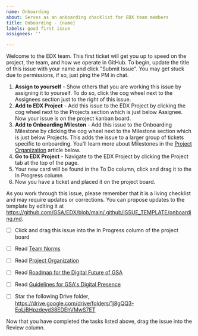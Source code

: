 ```yaml
---
name: Onboarding
about: Serves as an onboarding checklist for EDX team members
title: Onboarding - {name}
labels: good first issue
assignees: ''

---
```


Welcome to the EDX team. This first ticket will get you up to speed on the project, the team, and how we operate in GitHub. To begin, update the title of this issue with your name and click "Submit Issue". You may get stuck due to permissions, if so, just ping the PM in chat.

1. **Assign to yourself** - Show others that you are working this issue by assigning it to yourself. To do so, click the cog wheel next to the Assignees section just to the right of this issue. 
1. **Add to EDX Project** - Add this issue to the EDX Project by clicking the cog wheel next to the Projects section which is just below Assignee. Now your issue is on the project kanban board.
1. **Add to Onboarding Mileston** - Add this issue to the Onboarding Milestone by clicking the cog wheel next to the Milestone section which is just below Projects. This adds the issue to a larger group of tickets specific to onboarding. You'll learn more about Milestones in the [Project Organization](https://github.com/GSA/EDX/wiki/Project-Organization) article below.
1. **Go to EDX Project** - Navigate to the EDX Project by clicking the Project tab at the top of the page.
1. Your new card will be found in the To Do column, click and drag it to the In Progress column
1. Now you have a ticket and placed it on the project board. 

As you work through this issue, please remember that it is a living checklist and may require updates or corrections. You can propose updates to the template by editing it at https://github.com/GSA/EDX/blob/main/.github/ISSUE_TEMPLATE/onboarding.md. 

- [ ] Click and drag this issue into the In Progress column of the project board
- [ ] Read [Team Norms](https://github.com/GSA/EDX/wiki/Norms)
- [ ] Read [Project Organization](https://github.com/GSA/EDX/wiki/Project-Organization)
- [ ] Read [Roadmap for the Digital Future of GSA](https://docs.google.com/document/d/1XjFGM-bN7lOLtWMDxrQbR9q6lG5iDsgYf_Z2E1yIyu8/edit?ts=602d4452#heading=h.xief23a14tjm)
- [ ] Read [Guidelines for GSA's Digital Presence](https://docs.google.com/document/d/1E0K_LDlDqEgHKESTqHKlKN50OJAxCcl_FcKB-qLL13A/edit#)
- [ ] Star the following Drive folder, https://drive.google.com/drive/folders/1j8gQQ3-EoLjBHpzdeyd38EDEhVMwS7ET


Now that you have completed the tasks listed above, drag the issue into the Review column. 
